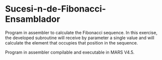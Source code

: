 # Sucesi-n-de-Fibonacci-Ensamblador
Program in assembler to calculate the Fibonacci sequence. In this exercise, the developed subroutine will receive by parameter a single value and will calculate the element that occupies that position in the sequence.

Program in assembler compilable and executable in MARS V4.5.
